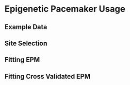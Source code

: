 # Epigenetic Pacemaker Usage 


## Example Data

## Site Selection 

## Fitting EPM

## Fitting Cross Validated EPM